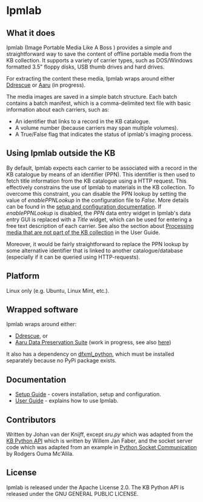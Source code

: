 # Ipmlab

## What it does

Ipmlab (Image Portable Media Like A Boss ) provides a simple and straightforward way to save the content of offline portable media from the KB collection. It supports a variety of carrier types, such as DOS/Windows formatted 3.5" floppy disks, USB thumb drives and hard drives.

For extracting the content these media, Ipmlab wraps around either [Ddrescue](https://www.gnu.org/software/ddrescue/) or [Aaru](https://www.aaru.app/) (in progress).

The media images are saved in a simple batch structure. Each batch contains a batch manifest, which is a comma-delimited text file with basic information about each carriers, such as:

- An identifier that links to a record in the KB catalogue.
- A volume number (because carriers may span multiple volumes).
- A True/False flag that indicates the status of ipmlab's imaging process.

## Using Ipmlab outside the KB

By default, Ipmlab expects each carrier to be associated with a record in the KB catalogue by means of an identifier (PPN). This identifier is then used to fetch title information from the KB catalogue using a HTTP request. This effectively constrains the use of Ipmlab to materials in the KB collection. To overcome this constraint, you can disable the PPN lookup by setting the value of *enablePPNLookup* in the configuration file to *False*. More details can be found in the [setup and configuration documentation](./doc/setupGuide.md#enableppnlookup). If *enablePPNLookup* is disabled, the *PPN* data entry widget in Ipmlab's data entry GUI is replaced with a *Title* widget, which can be used for entering a free text description of each carrier. See also the section about [Processing media that are not part of the KB collection](./doc/userGuide.md#processing-media-that-are-not-part-of-the-kb-collection) in the User Guide.

Moreover, it would be fairly straightforward to replace the PPN lookup by some alternative identifier that is linked to another catalogue/database (especially if it can be queried using HTTP-requests).

## Platform

Linux only (e.g. Ubuntu, Linux Mint, etc.).

## Wrapped software

Ipmlab wraps around either:

- [Ddrescue](https://www.gnu.org/software/ddrescue/), or
- [Aaru Data Preservation Suite](https://www.aaru.app/) (work in progress, see also [here](https://github.com/KBNLresearch/ipmlab/issues/23))

It also has a dependency on [dfxml_python](https://github.com/dfxml-working-group/dfxml_python), which must be installed separately because no PyPi package exists.

## Documentation

* [Setup Guide](./doc/setupGuide.md) - covers installation, setup and configuration.
* [User Guide](./doc/userGuide.md) - explains how to use Ipmlab.

## Contributors

Written by Johan van der Knijff, except *sru.py* which was adapted from the [KB Python API](https://github.com/KBNLresearch/KB-python-API) which is written by Willem Jan Faber, and the socket server code which  was adapted from an example in [Python Socket Communication](https://medium.com/python-pandemonium/python-socket-communication-e10b39225a4c) by Rodgers Ouma Mc'Alila.

## License

Ipmlab is released under the  Apache License 2.0. The KB Python API is released under the GNU GENERAL PUBLIC LICENSE.
